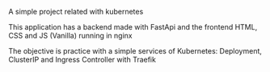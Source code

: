 A simple project related with kubernetes

This application has a backend made with FastApi and the frontend HTML, CSS and JS (Vanilla) running in nginx

The objective is practice with a simple services of Kubernetes: Deployment, ClusterIP and Ingress Controller with Traefik
